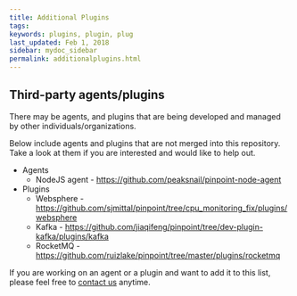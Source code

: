 ```yaml
---
title: Additional Plugins
tags:
keywords: plugins, plugin, plug
last_updated: Feb 1, 2018
sidebar: mydoc_sidebar
permalink: additionalplugins.html
---
```


## Third-party agents/plugins
There may be agents, and plugins that are being developed and managed by other individuals/organizations.

Below include agents and plugins that are not merged into this repository.  
Take a look at them if you are interested and would like to help out.
* Agents
  * NodeJS agent - https://github.com/peaksnail/pinpoint-node-agent
* Plugins
  * Websphere - https://github.com/sjmittal/pinpoint/tree/cpu_monitoring_fix/plugins/websphere
  * Kafka - https://github.com/jiaqifeng/pinpoint/tree/dev-plugin-kafka/plugins/kafka
  * RocketMQ - https://github.com/ruizlake/pinpoint/tree/master/plugins/rocketmq

If you are working on an agent or a plugin and want to add it to this list, please feel free to [contact us](mailto:roy.kim@navercorp.com) anytime.
